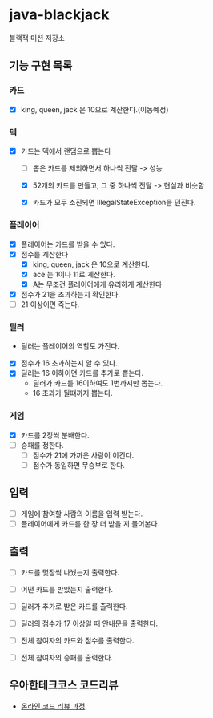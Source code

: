 # java-blackjack

블랙잭 미션 저장소


## 기능 구현 목록

### 카드
- [x] king, queen, jack 은 10으로 계산한다.(이동예정)

### 덱

- [x] 카드는 덱에서 랜덤으로 뽑는다
  - [ ] 뽑은 카드를 제외하면서 하나씩 전달 -> 성능
  - [x] 52개의 카드를 만들고, 그 중 하나씩 전달 -> 현실과 비슷함
  - [x] 카드가 모두 소진되면 IllegalStateException을 던진다. 


[//]: # (플레이어 - 딜러 공통점 묶자. 상속?조합?)
### 플레이어
- [x] 플레이어는 카드를 받을 수 있다.
- [x] 점수를 계산한다
  - [x] king, queen, jack 은 10으로 계산한다.
  - [x] ace 는 1이나 11로 계산한다.
  - [x] A는 무조건 플레이어에게 유리하게 계산한다
- [x] 점수가 21을 초과하는지 확인한다.
- [ ] 21 이상이면 죽는다.

### 딜러
- 딜러는 플레이어의 역할도 가진다.
- [x] 점수가 16 초과하는지 알 수 있다.
- [x] 딜러는 16 이하이면 카드를 추가로 뽑는다.
  - 딜러가 카드를 16이하여도 1번까지만 뽑는다.
  - 16 초과가 될떄까지 뽑는다.
  
### 게임
- [x] 카드를 2장씩 분배한다.
- [ ] 승패를 정한다.
  - [ ] 점수가 21에 가까운 사람이 이긴다.
  - [ ] 점수가 동일하면 무승부로 한다.

## 입력
- [ ] 게임에 참여할 사람의 이름을 입력 받는다.
- [ ] 플레이어에게 카드를 한 장 더 받을 지 물어본다.

## 출력
- [ ] 카드를 몇장씩 나눴는지 출력한다.
- [ ] 어떤 카드를 받았는지 출력한다.
- [ ] 딜러가 추가로 받은 카드를 출력한다.
- [ ] 딜러의 점수가 17 이상일 때 안내문을 출력한다.
- [ ] 전체 참여자의 카드와 점수를 출력한다.
- [ ] 전체 참여자의 승패를 출력한다.

 
## 우아한테크코스 코드리뷰

- [온라인 코드 리뷰 과정](https://github.com/woowacourse/woowacourse-docs/blob/master/maincourse/README.md)
